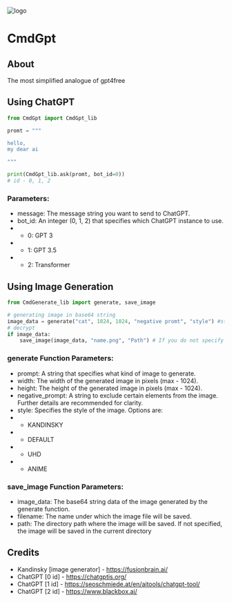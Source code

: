 ![logo](https://i.ibb.co/VDsbfq6/photo-2024-08-28-20-27-11.jpg)
# CmdGpt
## About
The most simplified analogue of gpt4free
## Using ChatGPT
```python
from CmdGpt import CmdGpt_lib

promt = """

hello,
my dear ai

"""

print(CmdGpt_lib.ask(promt, bot_id=0))
# id - 0, 1, 2
```
### Parameters:
- message: The message string you want to send to ChatGPT.
- bot_id: An integer (0, 1, 2) that specifies which ChatGPT instance to use.
- - 0: GPT 3
- - 1: GPT 3.5
- - 2: Transformer
## Using Image Generation
```python
from CmdGenerate_lib import generate, save_image

# generating image in base64 string
image_data = generate("cat", 1024, 1024, "negative promt", "style") #styles - KANDINSKY, DEFAULT, UHD, ANIME. You can see styles on https://cdn.fusionbrain.ai/static/styles/key
# decrypt
if image_data:
    save_image(image_data, "name.png", "Path") # If you do not specify a saving path, the file will be saved in the same directory
```
### generate Function Parameters:
- prompt: A string that specifies what kind of image to generate.
- width: The width of the generated image in pixels (max - 1024).
- height: The height of the generated image in pixels (max - 1024).
- negative_prompt: A string to exclude certain elements from the image. Further details are recommended for clarity.
- style: Specifies the style of the image. Options are:
- - KANDINSKY
- - DEFAULT
- - UHD
- - ANIME

### save_image Function Parameters:
- image_data: The base64 string data of the image generated by the generate function.
- filename: The name under which the image file will be saved.
- path: The directory path where the image will be saved. If not specified, the image will be saved in the current directory

## Credits
- Kandinsky [image generator] - https://fusionbrain.ai/
- ChatGPT [0 id] - https://chatgptis.org/
- ChatGPT [1 id] - https://seoschmiede.at/en/aitools/chatgpt-tool/
- ChatGPT [2 id] - https://www.blackbox.ai/
